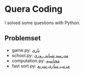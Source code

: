 # Quera Coding

I solved some questions with Python.

## Problemset

 - game.py:  [بازی](https://quera.ir/problemset/contest/52543/%D8%B3%D8%A4%D8%A7%D9%84-%D9%BE%DB%8C%D8%A7%D8%AF%D9%87-%D8%B3%D8%A7%D8%B2%DB%8C-%D8%A8%D8%A7%D8%B2%DB%8C)
 - school.py: [مدرسه شبانه روزی](https://quera.ir/problemset/contest/61038/%D8%B3%D8%A4%D8%A7%D9%84-%D8%B1%DB%8C%D8%A7%D8%B6%DB%8C%D8%A7%D8%AA-%D9%85%D8%AF%D8%B1%D8%B3%D9%87-%D8%B4%D8%A8%D8%A7%D9%86%D9%87-%D8%B1%D9%88%D8%B2%DB%8C)
 - computation.py: [محاسبه](https://quera.ir/problemset/contest/52545/%D8%B3%D8%A4%D8%A7%D9%84-%D9%BE%DB%8C%D8%A7%D8%AF%D9%87-%D8%B3%D8%A7%D8%B2%DB%8C-%D9%85%D8%AD%D8%A7%D8%B3%D8%A8%D9%87)
 - fast sort.py: [مرتب سازی سریع](https://quera.ir/problemset/university/643/%D8%B3%D8%A4%D8%A7%D9%84-%D8%AF%D8%A7%D9%86%D8%B4%DA%AF%D8%A7%D9%87-%D8%B5%D9%86%D8%B9%D8%AA%DB%8C-%D8%B4%D8%B1%DB%8C%D9%81-%D9%85%D8%A8%D8%A7%D9%86%DB%8C-%D8%A8%D8%B1%D9%86%D8%A7%D9%85%D9%87%D9%86%D9%88%DB%8C%D8%B3%DB%8C-%D9%BE%D8%A7%DB%8C%DB%8C%D8%B2-%DB%B9%DB%B3-%D9%85%D8%B1%D8%AA%D8%A8-%D8%B3%D8%A7%D8%B2%DB%8C-%D8%B3%D8%B1%DB%8C%D8%B9)
